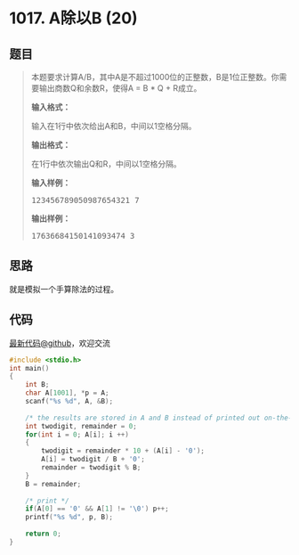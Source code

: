 <h1>1017. A除以B (20)</h1>

## 题目

> <div id="problemContent">
> <p>
> 本题要求计算A/B，其中A是不超过1000位的正整数，B是1位正整数。你需要输出商数Q和余数R，使得A = B * Q + R成立。</p>
> <p><b>
> 输入格式：
> </b></p>
> <p>输入在1行中依次给出A和B，中间以1空格分隔。
> </p>
> <p><b>
> 输出格式：
> </b></p>
> <p>在1行中依次输出Q和R，中间以1空格分隔。
> </p>
> <b>输入样例：</b><pre>
> 123456789050987654321 7
> </pre>
> <b>输出样例：</b><pre>
> 17636684150141093474 3
> </pre>
> </div>

## 思路

就是模拟一个手算除法的过程。

## 代码

[最新代码@github](https://github.com/OliverLew/PAT/blob/master/PATBasic/1017.c)，欢迎交流
```c
#include <stdio.h>
int main()
{
    int B;
    char A[1001], *p = A;
    scanf("%s %d", A, &B);
    
    /* the results are stored in A and B instead of printed out on-the-fly */
    int twodigit, remainder = 0;
    for(int i = 0; A[i]; i ++)
    {
        twodigit = remainder * 10 + (A[i] - '0');
        A[i] = twodigit / B + '0';
        remainder = twodigit % B;
    }
    B = remainder;
    
    /* print */
    if(A[0] == '0' && A[1] != '\0') p++;
    printf("%s %d", p, B);
    
    return 0;
}

```